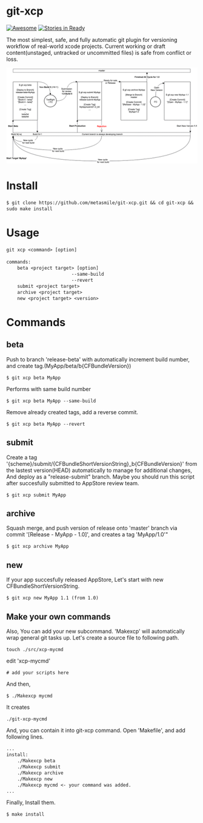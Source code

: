 # git-xcp 

[![Awesome](https://img.shields.io/badge/Awesome-iOS-red.svg)](https://github.com/vsouza/awesome-ios#tools)
[![Stories in Ready](https://badge.waffle.io/metasmile/git-xcp.svg?label=ready&title=Tasks)](http://waffle.io/metasmile/git-xcp)

The most simplest, safe, and fully automatic git plugin for versioning workflow of real-world xcode projects. Current working or draft content(unstaged, untracked or uncommitted files) is safe from conflict or loss.

![flow](https://raw.githubusercontent.com/metasmile/git-xcp/master/git-xcp.png?v=5)

# Install

```
$ git clone https://github.com/metasmile/git-xcp.git && cd git-xcp && sudo make install
```

# Usage
```
git xcp <command> [option]

commands:
	beta <project target> [option]
						--same-build
						--revert
	submit <project target>
	archive <project target>
	new <project target> <version>
```

# Commands
## beta

Push to branch 'release-beta' with automatically increment build number, and create tag.(MyApp/beta/b{CFBundleVersion})
```
$ git xcp beta MyApp
```

Performs with same build number
```
$ git xcp beta MyApp --same-build
```

Remove already created tags, add a reverse commit.
```
$ git xcp beta MyApp --revert
```

## submit

Create a tag '{scheme}/submit/{CFBundleShortVersionString}_b{CFBundleVersion}' from the lastest version(HEAD) automatically to manage for additional changes, And deploy as a "release-submit" branch. Maybe you should run this script after succesfully submitted to AppStore review team.

```
$ git xcp submit MyApp
```

## archive

Squash merge, and push version of release onto 'master' branch via commit '[Release - MyApp - 1.0]', and creates a tag 'MyApp/1.0'"

```
$ git xcp archive MyApp
```

## new

If your app succesfully released AppStore, Let's start with new CFBundleShortVersionString.

```
$ git xcp new MyApp 1.1 (from 1.0)
```

## Make your own commands

Also, You can add your new subcommand. 'Makexcp' will automatically wrap general git tasks up.
 Let's create a source file to following path.

```
touch ./src/xcp-mycmd
```

edit 'xcp-mycmd'

```
# add your scripts here
```

And then,
```
$ ./Makexcp mycmd
```

It creates

```
./git-xcp-mycmd
```

And, you can contain it into git-xcp command.
Open 'Makefile', and add following lines.

```
...
install:
	./Makexcp beta
	./Makexcp submit
	./Makexcp archive
	./Makexcp new
    ./Makexcp mycmd <- your command was added.
...
```

Finally, Install them.
```
$ make install
```
